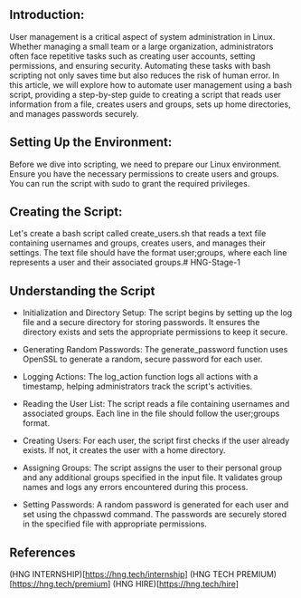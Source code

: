 ## Introduction:

User management is a critical aspect of system administration in Linux. Whether managing a small team or a large organization, administrators often face repetitive tasks such as creating user accounts, setting permissions, and ensuring security. Automating these tasks with bash scripting not only saves time but also reduces the risk of human error. In this article, we will explore how to automate user management using a bash script, providing a step-by-step guide to creating a script that reads user information from a file, creates users and groups, sets up home directories, and manages passwords securely.

## Setting Up the Environment:

Before we dive into scripting, we need to prepare our Linux environment. Ensure you have the necessary permissions to create users and groups. You can run the script with sudo to grant the required privileges.

## Creating the Script:

Let's create a bash script called create_users.sh that reads a text file containing usernames and groups, creates users, and manages their settings. The text file should have the format user;groups, where each line represents a user and their associated groups.# HNG-Stage-1

## Understanding the Script

- Initialization and Directory Setup: The script begins by setting up the log file and a secure directory for storing passwords. It ensures the directory exists and sets the appropriate permissions to keep it secure.

- Generating Random Passwords: The generate_password function uses OpenSSL to generate a random, secure password for each user.

- Logging Actions: The log_action function logs all actions with a timestamp, helping administrators track the script's activities.

- Reading the User List: The script reads a file containing usernames and associated groups. Each line in the file should follow the user;groups format.

- Creating Users: For each user, the script first checks if the user already exists. If not, it creates the user with a home directory.

- Assigning Groups: The script assigns the user to their personal group and any additional groups specified in the input file. It validates group names and logs any errors encountered during this process.

- Setting Passwords: A random password is generated for each user and set using the chpasswd command. The passwords are securely stored in the specified file with appropriate permissions.

## References
(HNG INTERNSHIP)[https://hng.tech/internship]
(HNG TECH PREMIUM)[https://hng.tech/premium]
(HNG HIRE)[https://hng.tech/hire]
